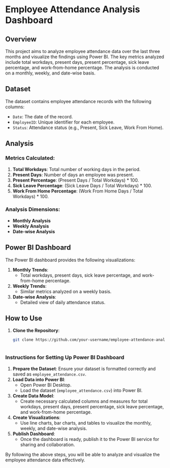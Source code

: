 # Employee Attendance Analysis Dashboard

## Overview

This project aims to analyze employee attendance data over the last three months and visualize the findings using Power BI. The key metrics analyzed include total workdays, present days, present percentage, sick leave percentage, and work-from-home percentage. The analysis is conducted on a monthly, weekly, and date-wise basis.

## Dataset

The dataset contains employee attendance records with the following columns:
- `Date`: The date of the record.
- `EmployeeID`: Unique identifier for each employee.
- `Status`: Attendance status (e.g., Present, Sick Leave, Work From Home).

## Analysis

### Metrics Calculated:
1. **Total Workdays**: Total number of working days in the period.
2. **Present Days**: Number of days an employee was present.
3. **Present Percentage**: (Present Days / Total Workdays) * 100.
4. **Sick Leave Percentage**: (Sick Leave Days / Total Workdays) * 100.
5. **Work From Home Percentage**: (Work From Home Days / Total Workdays) * 100.

### Analysis Dimensions:
- **Monthly Analysis**
- **Weekly Analysis**
- **Date-wise Analysis**

## Power BI Dashboard

The Power BI dashboard provides the following visualizations:
1. **Monthly Trends**:
   - Total workdays, present days, sick leave percentage, and work-from-home percentage.
2. **Weekly Trends**:
   - Similar metrics analyzed on a weekly basis.
3. **Date-wise Analysis**:
   - Detailed view of daily attendance status.

## How to Use

1. **Clone the Repository**:
   ```bash
   git clone https://github.com/your-username/employee-attendance-analysis.git


   
### Instructions for Setting Up Power BI Dashboard

1. **Prepare the Dataset**: Ensure your dataset is formatted correctly and saved as `employee_attendance.csv`.
2. **Load Data into Power BI**:
   - Open Power BI Desktop.
   - Load the dataset (`employee_attendance.csv`) into Power BI.
3. **Create Data Model**:
   - Create necessary calculated columns and measures for total workdays, present days, present percentage, sick leave percentage, and work-from-home percentage.
4. **Create Visualizations**:
   - Use line charts, bar charts, and tables to visualize the monthly, weekly, and date-wise analysis.
5. **Publish Dashboard**:
   - Once the dashboard is ready, publish it to the Power BI service for sharing and collaboration.

By following the above steps, you will be able to analyze and visualize the employee attendance data effectively.

